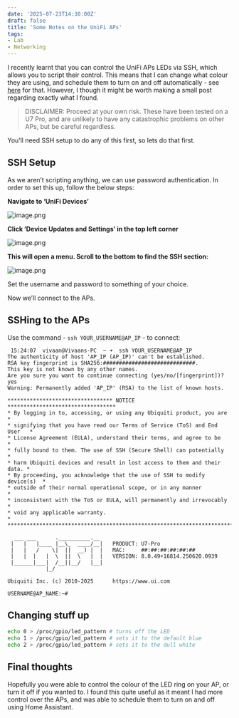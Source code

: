 ```yaml
---
date: '2025-07-23T14:30:00Z'
draft: false
title: 'Some Notes on the UniFi APs'
tags:
- Lab
- Networking
---
```

I recently learnt that you can control the UniFi APs LEDs via SSH, which allows you to script their control. This means that I can change what colour they are using, and schedule them to turn on and off automatically - see [here](https://init0.848226.xyz/guides/controlling-my-unifi-ap-leds-via-home-assistant/) for that. However, I though it might be worth making a small post regarding exactly what I found.

> DISCLAIMER: Proceed at your own risk. These have been tested on a U7 Pro, and are unlikely to have any catastrophic problems on other APs, but be careful regardless.

You’ll need SSH setup to do any of this first, so lets do that first.

## SSH Setup

As we aren’t scripting anything, we can use password authentication. In order to set this up, follow the below steps:

**Navigate to ‘UniFi Devices’**

![image.png](https://cdn.848226.xyz/v1/blog/media/posts/Controlling-my-UniFi-AP-Leds-via-Home-Assistant/unifi-devices.png)

**Click ‘Device Updates and Settings’ in the top left corner**

![image.png](https://cdn.848226.xyz/v1/blog/media/posts/Controlling-my-UniFi-AP-Leds-via-Home-Assistant/unifi-settings.png)

**This will open a menu. Scroll to the bottom to find the SSH section:**

![image.png](https://cdn.848226.xyz/v1/blog/media/posts/Controlling-my-UniFi-AP-Leds-via-Home-Assistant/ssh-settings.png)

Set the username and password to something of your choice.

Now we’ll connect to the APs.

## SSHing to the APs

Use the command - `ssh YOUR_USERNAME@AP_IP` - to connect:

```
 15:24:07  vivaan@Vivaans-PC  ~ ➜  ssh YOUR_USERNAME@AP_IP
The authenticity of host 'AP_IP (AP_IP)' can't be established.
RSA key fingerprint is SHA256:#############################.
This key is not known by any other names.
Are you sure you want to continue connecting (yes/no/[fingerprint])? yes
Warning: Permanently added 'AP_IP' (RSA) to the list of known hosts.

********************************* NOTICE **********************************
* By logging in to, accessing, or using any Ubiquiti product, you are     *
* signifying that you have read our Terms of Service (ToS) and End User   *
* License Agreement (EULA), understand their terms, and agree to be       *
* fully bound to them. The use of SSH (Secure Shell) can potentially      *
* harm Ubiquiti devices and result in lost access to them and their data. *
* By proceeding, you acknowledge that the use of SSH to modify device(s)  *
* outside of their normal operational scope, or in any manner             *
* inconsistent with the ToS or EULA, will permanently and irrevocably     *
* void any applicable warranty.                                           *
***************************************************************************

  ___ ___      .__________.__
 |   |   |____ |__\_  ____/__|   PRODUCT: U7-Pro
 |   |   /    \|  ||  __) |  |   MAC:     ##:##:##:##:##:##
 |   |  |   |  \  ||  \   |  |   VERSION: 8.0.49+16814.250620.0939
 |______|___|  /__||__/   |__|
            |_/

Ubiquiti Inc. (c) 2010-2025      https://www.ui.com

USERNAME@AP_NAME:~#
```

## Changing stuff up

```bash
echo 0 > /proc/gpio/led_pattern # turns off the LED
echo 1 > /proc/gpio/led_pattern # sets it to the default blue
echo 2 > /proc/gpio/led_pattern # sets it to the dull white
```

## Final thoughts

Hopefully you were able to control the colour of the LED ring on your AP, or turn it off if you wanted to. I found this quite useful as it meant I had more control over the APs, and was able to schedule them to turn on and off using Home Assistant.